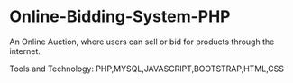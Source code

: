 # Online-Bidding-System-PHP
An Online Auction, where users can sell or bid for products through the internet. 

Tools and Technology: PHP,MYSQL,JAVASCRIPT,BOOTSTRAP,HTML,CSS
